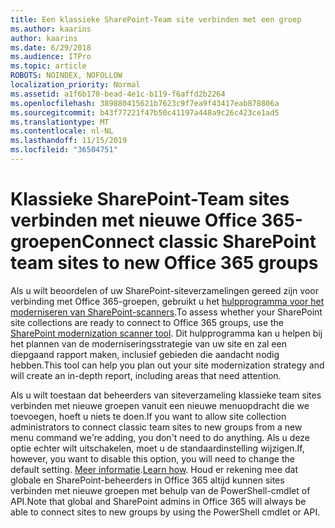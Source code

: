 ```yaml
---
title: Een klassieke SharePoint-Team site verbinden met een groep
ms.author: kaarins
author: kaarins
ms.date: 6/29/2018
ms.audience: ITPro
ms.topic: article
ROBOTS: NOINDEX, NOFOLLOW
localization_priority: Normal
ms.assetid: a1f6b170-bead-4e1c-b119-f6affd2b2264
ms.openlocfilehash: 389880415621b7623c9f7ea9f43417eab878806a
ms.sourcegitcommit: b43f77221f47b50c41197a448a9c26c423ce1ad5
ms.translationtype: MT
ms.contentlocale: nl-NL
ms.lasthandoff: 11/15/2019
ms.locfileid: "36504751"
---
```

# <a name="connect-classic-sharepoint-team-sites-to-new-office-365-groups"></a><span data-ttu-id="d2036-102">Klassieke SharePoint-Team sites verbinden met nieuwe Office 365-groepen</span><span class="sxs-lookup"><span data-stu-id="d2036-102">Connect classic SharePoint team sites to new Office 365 groups</span></span>

<span data-ttu-id="d2036-103">Als u wilt beoordelen of uw SharePoint-siteverzamelingen gereed zijn voor verbinding met Office 365-groepen, gebruikt u het [hulpprogramma voor het moderniseren van SharePoint-scanners](https://go.microsoft.com/fwlink/?linkid=873066).</span><span class="sxs-lookup"><span data-stu-id="d2036-103">To assess whether your SharePoint site collections are ready to connect to Office 365 groups, use the [SharePoint modernization scanner tool](https://go.microsoft.com/fwlink/?linkid=873066).</span></span> <span data-ttu-id="d2036-104">Dit hulpprogramma kan u helpen bij het plannen van de moderniseringsstrategie van uw site en zal een diepgaand rapport maken, inclusief gebieden die aandacht nodig hebben.</span><span class="sxs-lookup"><span data-stu-id="d2036-104">This tool can help you plan out your site modernization strategy and will create an in-depth report, including areas that need attention.</span></span>
  
<span data-ttu-id="d2036-105">Als u wilt toestaan dat beheerders van siteverzameling klassieke team sites verbinden met nieuwe groepen vanuit een nieuwe menuopdracht die we toevoegen, hoeft u niets te doen.</span><span class="sxs-lookup"><span data-stu-id="d2036-105">If you want to allow site collection administrators to connect classic team sites to new groups from a new menu command we're adding, you don't need to do anything.</span></span> <span data-ttu-id="d2036-106">Als u deze optie echter wilt uitschakelen, moet u de standaardinstelling wijzigen.</span><span class="sxs-lookup"><span data-stu-id="d2036-106">If, however, you want to disable this option, you will need to change the default setting.</span></span> <span data-ttu-id="d2036-107">[Meer informatie](https://go.microsoft.com/fwlink/?linkid=2004316).</span><span class="sxs-lookup"><span data-stu-id="d2036-107">[Learn how](https://go.microsoft.com/fwlink/?linkid=2004316).</span></span> <span data-ttu-id="d2036-108">Houd er rekening mee dat globale en SharePoint-beheerders in Office 365 altijd kunnen sites verbinden met nieuwe groepen met behulp van de PowerShell-cmdlet of API.</span><span class="sxs-lookup"><span data-stu-id="d2036-108">Note that global and SharePoint admins in Office 365 will always be able to connect sites to new groups by using the PowerShell cmdlet or API.</span></span>
  

